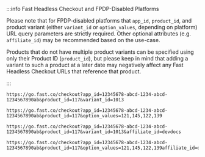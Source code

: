 :::info Fast Headless Checkout and FPDP-Disabled Platforms

Please note that for FPDP-disabled platforms that `app_id`, `product_id`, and product variant (either `variant_id` or `option_values`, depending on platform) URL query parameters are strictly required. Other optional attributes (e.g. `affiliate_id`) may be recommended based on the use-case.

Products that do not have multiple product variants can be specified using only their Product ID (`product_id`), but please keep in mind that adding a variant to such a product at a later date may negatively affect any Fast Headless Checkout URLs that reference that product.

:::

```http Basic Variant URL (variant or product options required if FPDP-disabled)
https://go.fast.co/checkout?app_id=12345678-abcd-1234-abcd-1234567890ab&product_id=117&variant_id=1013

```

```http Product Options URL (variant or product options required if FPDP-disabled)
https://go.fast.co/checkout?app_id=12345678-abcd-1234-abcd-1234567890ab&product_id=117&option_values=121,145,122,139

```

```http Variant URL with Affiliate ID
https://go.fast.co/checkout?app_id=12345678-abcd-1234-abcd-1234567890ab&product_id=117&variant_id=1013&affiliate_id=devdocs
```

```http Product Options URL with Affiliate ID
https://go.fast.co/checkout?app_id=12345678-abcd-1234-abcd-1234567890ab&product_id=117&option_values=121,145,122,139affiliate_id=devdocs
```
